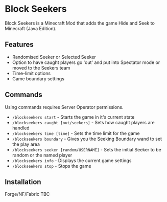 # Block Seekers

Block Seekers is a Minecraft Mod that adds the game Hide and Seek to Minecraft (Java Edition).

## Features

- Randomised Seeker or Selected Seeker
- Option to have caught players go 'out' and put into Spectator mode or moved to the Seekers team
- Time-limit options
- Game boundary settings

## Commands

Using commands requires Server Operator permissions.

- `/blockseekers start` - Starts the game in it's current state
- `/blockseekers caught [out/seekers]` - Sets how caught players are handled
- `/blockseekers time [time]` - Sets the time limit for the game
- `/blockseekers boundary` - Gives you the Seeking Boundary wand to set the play area
- `/blockseekers seeker [random/USERNAME]` - Sets the initial Seeker to be random or the named player
- `/blockseekers info` - Displays the current game settings
- `/blockseekers stop` - Stops the game

## Installation

Forge/NF/Fabric TBC


